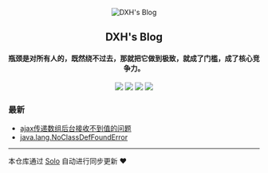 <p align="center"><img alt="DXH's Blog" src="https://static.b3log.org/images/brand/solo-32.png"></p><h2 align="center">
DXH's Blog
</h2>

<h4 align="center">瓶颈是对所有人的，既然绕不过去，那就把它做到极致，就成了门槛，成了核心竞争力。</h4>
<p align="center"><a title="DXH's Blog" target="_blank" href="https://github.com/CoderXiaohui/solo-blog"><img src="https://img.shields.io/github/last-commit/CoderXiaohui/solo-blog.svg?style=flat-square&color=FF9900"></a>
<a title="GitHub repo size in bytes" target="_blank" href="https://github.com/CoderXiaohui/solo-blog"><img src="https://img.shields.io/github/repo-size/CoderXiaohui/solo-blog.svg?style=flat-square"></a>
<a title="Solo Version" target="_blank" href="https://github.com/b3log/solo/releases"><img src="https://img.shields.io/badge/solo-3.6.3-f1e05a.svg?style=flat-square&color=blueviolet"></a>
<a title="Hits" target="_blank" href="https://github.com/b3log/hits"><img src="https://hits.b3log.org/CoderXiaohui/solo-blog.svg"></a></p>

### 最新

* [ajax传递数组后台接收不到值的问题](https://www.isdxh.com/articles/2019/08/11/1565532761779.html)
* [java.lang.NoClassDefFoundError](https://www.isdxh.com/articles/2019/08/11/1565532401394.html)



---

本仓库通过 [Solo](https://github.com/b3log/solo) 自动进行同步更新 ❤️ 